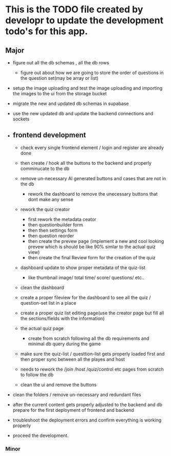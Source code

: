 # This is the TODO file created by developr to update the development todo's for this app.

## Major
- figure out all the db schemas , all the db rows
    - figure out about how we are going to store the order of questions in the question set(may be array or list)

- setup the image uploading and test the image uploading and importing the images to the ui from the storage bucket
- migrate the new and updated db schemas in supabase
- use the new updated db and update the backend connections and sockets
-  ## frontend development 
    - check every single frontend element / login and register are already done 
    - then create / hook all the buttons to the backend and properly comminucate to the db
    - remove un-necessary AI generated buttons and cases that are not in the db 
        - rework the dashboard to remove the unecessary buttons that dont make any sense
    - rework the quiz creator
        - first rework the metadata ceator
        - then questionbuilder form
        - then then settings form 
        - then question reorder 
        - then create the prevew page (implement a new and cool looking prevew which is should be like 90% simlar to the actual quiz view)
        - then create the final Review form for the creation of the quiz
    - dashboard update to show proper metadata of the quiz-list
        - like thumbnail image/ total time/ score/ questions/ etc..
    - clean the dashboard 
    - create a proper fileview for the dashboard to see all the quiz / question-set list in a place
    - create a proper quiz list editing page(use the creator page but fill all the sections/fields with the information)
    
    - the actual quiz page
        - create from scratch following all the db requirements and minimal db query during the game
    - make sure the quiz-list / questtion-list gets properly loaded first and then proper sync between all the playes and host
    - needs to rework the /join /host /quiz/control etc pages from scratch to follow the db


    - clean the ui and remove the buttons 

- clean the folders / remove un-necessary and redundant files

- after the current content gets properly adjusted to the backend and db
    prepare for the first deployment of frontend and backend
    
- troubleshoot the deployment errors and confirm everything is working properly

- proceed the development.


### Minor